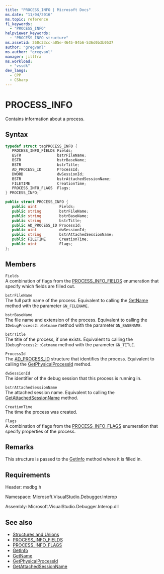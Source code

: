 ```yaml
---
title: "PROCESS_INFO | Microsoft Docs"
ms.date: "11/04/2016"
ms.topic: reference
f1_keywords:
  - "PROCESS_INFO"
helpviewer_keywords:
  - "PROCESS_INFO structure"
ms.assetid: 260c33cc-a05e-4645-84b6-536d0b3b0537
author: "gregvanl"
ms.author: "gregvanl"
manager: jillfra
ms.workload:
  - "vssdk"
dev_langs:
  - CPP
  - CSharp
---
```

# PROCESS_INFO
Contains information about a process.

## Syntax

```cpp
typedef struct tagPROCESS_INFO { 
   PROCESS_INFO_FIELDS Fields;
   BSTR                bstrFileName;
   BSTR                bstrBaseName;
   BSTR                bstrTitle;
   AD_PROCESS_ID       ProcessId;
   DWORD               dwSessionId;
   BSTR                bstrAttachedSessionName;
   FILETIME            CreationTime;
   PROCESS_INFO_FLAGS  Flags;
} PROCESS_INFO;
```

```csharp
public struct PROCESS_INFO { 
   public uint          Fields;
   public string        bstrFileName;
   public string        bstrBaseName;
   public string        bstrTitle;
   public AD_PROCESS_ID ProcessId;
   public uint          dwSessionId;
   public string        bstrAttachedSessionName;
   public FILETIME      CreationTime;
   public uint          Flags;
};
```

## Members
 `Fields`\
 A combination of flags from the [PROCESS_INFO_FIELDS](../../../extensibility/debugger/reference/process-info-fields.md) enumeration that specify which fields are filled out.

 `bstrFileName`\
 The full path name of the process. Equivalent to calling the [GetName](../../../extensibility/debugger/reference/idebugprocess2-getname.md) method with the parameter `GN_FILENAME`.

 `bstrBaseName`\
 The file name and extension of the process. Equivalent to calling the `IDebugProcess2::Getname` method with the parameter `GN_BASENAME`.

 `bstrTitle`\
 The title of the process, if one exists. Equivalent to calling the `IDebugProcess2::Getname` method with the parameter `GN_TITLE`.

 `ProcessId`\
 The [AD_PROCESS_ID](../../../extensibility/debugger/reference/ad-process-id.md) structure that identifies the process. Equivalent to calling the [GetPhysicalProcessId](../../../extensibility/debugger/reference/idebugprocess2-getphysicalprocessid.md) method.

 `dwSessionId`\
 The identifier of the debug session that this process is running in.

 `bstrAttachedSessionName`\
 The attached session name. Equivalent to calling the [GetAttachedSessionName](../../../extensibility/debugger/reference/idebugprocess2-getattachedsessionname.md) method.

 `CreationTime`\
 The time the process was created.

 `Flags`\
 A combination of flags from the [PROCESS_INFO_FLAGS](../../../extensibility/debugger/reference/process-info-flags.md) enumeration that specify properties of the process.

## Remarks
 This structure is passed to the [GetInfo](../../../extensibility/debugger/reference/idebugprocess2-getinfo.md) method where it is filled in.

## Requirements
 Header: msdbg.h

 Namespace: Microsoft.VisualStudio.Debugger.Interop

 Assembly: Microsoft.VisualStudio.Debugger.Interop.dll

## See also
- [Structures and Unions](../../../extensibility/debugger/reference/structures-and-unions.md)
- [PROCESS_INFO_FIELDS](../../../extensibility/debugger/reference/process-info-fields.md)
- [PROCESS_INFO_FLAGS](../../../extensibility/debugger/reference/process-info-flags.md)
- [GetInfo](../../../extensibility/debugger/reference/idebugprocess2-getinfo.md)
- [GetName](../../../extensibility/debugger/reference/idebugprocess2-getname.md)
- [GetPhysicalProcessId](../../../extensibility/debugger/reference/idebugprocess2-getphysicalprocessid.md)
- [GetAttachedSessionName](../../../extensibility/debugger/reference/idebugprocess2-getattachedsessionname.md)